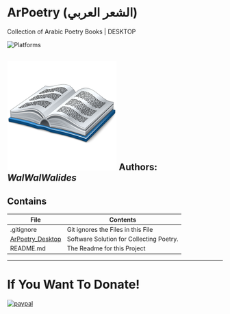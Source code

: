 # ArPoetry (الشعر العربي)
Collection of Arabic Poetry Books  | DESKTOP

![Platforms](https://img.shields.io/badge/Supported%20platforms-Win32%20and%20Win64-red.svg)



![](ArPoetry.png)
**Authors:**  *WalWalWalides*
------

## Contains

| File | Contents | 
| --- | --- |
| .gitignore | Git ignores the Files in this File |
|[ArPoetry_Desktop](https://github.com/walwalwalides/ArPoetry/tree/master/ArPoetry_Desktop)| Software Solution for Collecting Poetry.
| README.md | The Readme for this Project|

------

# If You Want To Donate!

[![paypal](https://www.paypalobjects.com/en_US/i/btn/btn_donateCC_LG.gif)](https://www.paypal.com/cgi-bin/webscr?cmd=_s-xclick&hosted_button_id=Y79F36A9BGLHS&source=url)
